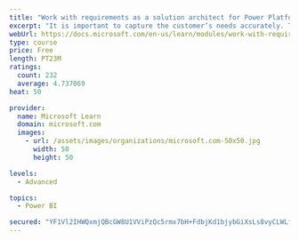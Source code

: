 ```yaml
---
title: "Work with requirements as a solution architect for Power Platform and Dynamics 365"
excerpt: "It is important to capture the customer’s needs accurately. This module explains how to capture requirements and identify functional and non-functional items."
webUrl: https://docs.microsoft.com/en-us/learn/modules/work-with-requirements/
type: course
price: Free
length: PT23M
ratings:
  count: 232
  average: 4.737069
heat: 50

provider:
  name: Microsoft Learn
  domain: microsoft.com
  images:
    - url: /assets/images/organizations/microsoft.com-50x50.jpg
      width: 50
      height: 50

levels:
  - Advanced

topics:
  - Power BI

secured: "YF1Vl2IHWQxmjQBcGW8U1VViPzQc5rmx7bH+FdbjKd1bjybGiXsLs8vyCLWLfH96rlnCtXEgXE9HyLCzR2TFLeQoC3eKonDM8hbYdzjx7P4Zfgx3C5SzQsHOm/rW6n8ENzICYoS/FTx3zHL3bs9zasQ/6RjPOaw75z5ru5EVQDvdKTW3QhDTyX4/knlwQH2uC983Z0lMsUp62vR9aMuNZTyEiQRYfcggYTLTNABMNqPX7YkgG38HYhMO6s/jdC1vAA5sl0aVIDjfx77GvhZ1iPYHWH5Jsc10jZnNE6OPE/vPgaZNktNnmv8eLcQs1wZoeGGsdOscZdGFhwDBSt0CdigR0kOFW56OKh7mephgWqY/3jbnwPsdK6N1dbjyio6LMexn5vMhZL413A2iPMdnmg==;5e+3k1/pr5oyHh8Yn6QOzA=="
---
```


